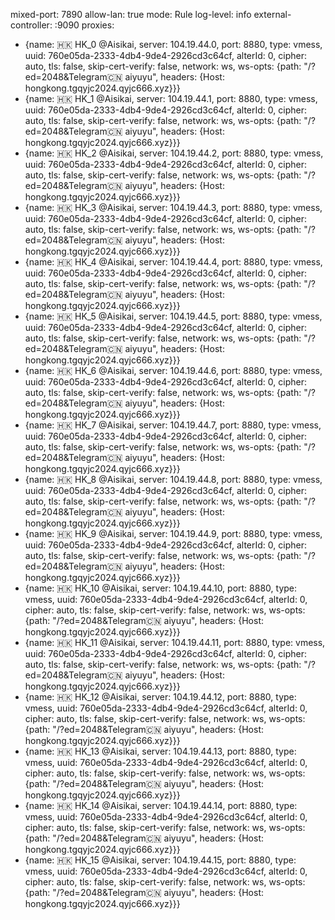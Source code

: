 mixed-port: 7890
allow-lan: true
mode: Rule
log-level: info
external-controller: :9090
proxies:
  - {name: 🇭🇰 HK_0 @Aisikai, server: 104.19.44.0, port: 8880, type: vmess, uuid: 760e05da-2333-4db4-9de4-2926cd3c64cf, alterId: 0, cipher: auto, tls: false, skip-cert-verify: false, network: ws, ws-opts: {path: "/?ed=2048&Telegram🇨🇳 aiyuyu", headers: {Host: hongkong.tgqyjc2024.qyjc666.xyz}}}
  - {name: 🇭🇰 HK_1 @Aisikai, server: 104.19.44.1, port: 8880, type: vmess, uuid: 760e05da-2333-4db4-9de4-2926cd3c64cf, alterId: 0, cipher: auto, tls: false, skip-cert-verify: false, network: ws, ws-opts: {path: "/?ed=2048&Telegram🇨🇳 aiyuyu", headers: {Host: hongkong.tgqyjc2024.qyjc666.xyz}}}
  - {name: 🇭🇰 HK_2 @Aisikai, server: 104.19.44.2, port: 8880, type: vmess, uuid: 760e05da-2333-4db4-9de4-2926cd3c64cf, alterId: 0, cipher: auto, tls: false, skip-cert-verify: false, network: ws, ws-opts: {path: "/?ed=2048&Telegram🇨🇳 aiyuyu", headers: {Host: hongkong.tgqyjc2024.qyjc666.xyz}}}
  - {name: 🇭🇰 HK_3 @Aisikai, server: 104.19.44.3, port: 8880, type: vmess, uuid: 760e05da-2333-4db4-9de4-2926cd3c64cf, alterId: 0, cipher: auto, tls: false, skip-cert-verify: false, network: ws, ws-opts: {path: "/?ed=2048&Telegram🇨🇳 aiyuyu", headers: {Host: hongkong.tgqyjc2024.qyjc666.xyz}}}
  - {name: 🇭🇰 HK_4 @Aisikai, server: 104.19.44.4, port: 8880, type: vmess, uuid: 760e05da-2333-4db4-9de4-2926cd3c64cf, alterId: 0, cipher: auto, tls: false, skip-cert-verify: false, network: ws, ws-opts: {path: "/?ed=2048&Telegram🇨🇳 aiyuyu", headers: {Host: hongkong.tgqyjc2024.qyjc666.xyz}}}
  - {name: 🇭🇰 HK_5 @Aisikai, server: 104.19.44.5, port: 8880, type: vmess, uuid: 760e05da-2333-4db4-9de4-2926cd3c64cf, alterId: 0, cipher: auto, tls: false, skip-cert-verify: false, network: ws, ws-opts: {path: "/?ed=2048&Telegram🇨🇳 aiyuyu", headers: {Host: hongkong.tgqyjc2024.qyjc666.xyz}}}
  - {name: 🇭🇰 HK_6 @Aisikai, server: 104.19.44.6, port: 8880, type: vmess, uuid: 760e05da-2333-4db4-9de4-2926cd3c64cf, alterId: 0, cipher: auto, tls: false, skip-cert-verify: false, network: ws, ws-opts: {path: "/?ed=2048&Telegram🇨🇳 aiyuyu", headers: {Host: hongkong.tgqyjc2024.qyjc666.xyz}}}
  - {name: 🇭🇰 HK_7 @Aisikai, server: 104.19.44.7, port: 8880, type: vmess, uuid: 760e05da-2333-4db4-9de4-2926cd3c64cf, alterId: 0, cipher: auto, tls: false, skip-cert-verify: false, network: ws, ws-opts: {path: "/?ed=2048&Telegram🇨🇳 aiyuyu", headers: {Host: hongkong.tgqyjc2024.qyjc666.xyz}}}
  - {name: 🇭🇰 HK_8 @Aisikai, server: 104.19.44.8, port: 8880, type: vmess, uuid: 760e05da-2333-4db4-9de4-2926cd3c64cf, alterId: 0, cipher: auto, tls: false, skip-cert-verify: false, network: ws, ws-opts: {path: "/?ed=2048&Telegram🇨🇳 aiyuyu", headers: {Host: hongkong.tgqyjc2024.qyjc666.xyz}}}
  - {name: 🇭🇰 HK_9 @Aisikai, server: 104.19.44.9, port: 8880, type: vmess, uuid: 760e05da-2333-4db4-9de4-2926cd3c64cf, alterId: 0, cipher: auto, tls: false, skip-cert-verify: false, network: ws, ws-opts: {path: "/?ed=2048&Telegram🇨🇳 aiyuyu", headers: {Host: hongkong.tgqyjc2024.qyjc666.xyz}}}
  - {name: 🇭🇰 HK_10 @Aisikai, server: 104.19.44.10, port: 8880, type: vmess, uuid: 760e05da-2333-4db4-9de4-2926cd3c64cf, alterId: 0, cipher: auto, tls: false, skip-cert-verify: false, network: ws, ws-opts: {path: "/?ed=2048&Telegram🇨🇳 aiyuyu", headers: {Host: hongkong.tgqyjc2024.qyjc666.xyz}}}
  - {name: 🇭🇰 HK_11 @Aisikai, server: 104.19.44.11, port: 8880, type: vmess, uuid: 760e05da-2333-4db4-9de4-2926cd3c64cf, alterId: 0, cipher: auto, tls: false, skip-cert-verify: false, network: ws, ws-opts: {path: "/?ed=2048&Telegram🇨🇳 aiyuyu", headers: {Host: hongkong.tgqyjc2024.qyjc666.xyz}}}
  - {name: 🇭🇰 HK_12 @Aisikai, server: 104.19.44.12, port: 8880, type: vmess, uuid: 760e05da-2333-4db4-9de4-2926cd3c64cf, alterId: 0, cipher: auto, tls: false, skip-cert-verify: false, network: ws, ws-opts: {path: "/?ed=2048&Telegram🇨🇳 aiyuyu", headers: {Host: hongkong.tgqyjc2024.qyjc666.xyz}}}
  - {name: 🇭🇰 HK_13 @Aisikai, server: 104.19.44.13, port: 8880, type: vmess, uuid: 760e05da-2333-4db4-9de4-2926cd3c64cf, alterId: 0, cipher: auto, tls: false, skip-cert-verify: false, network: ws, ws-opts: {path: "/?ed=2048&Telegram🇨🇳 aiyuyu", headers: {Host: hongkong.tgqyjc2024.qyjc666.xyz}}}
  - {name: 🇭🇰 HK_14 @Aisikai, server: 104.19.44.14, port: 8880, type: vmess, uuid: 760e05da-2333-4db4-9de4-2926cd3c64cf, alterId: 0, cipher: auto, tls: false, skip-cert-verify: false, network: ws, ws-opts: {path: "/?ed=2048&Telegram🇨🇳 aiyuyu", headers: {Host: hongkong.tgqyjc2024.qyjc666.xyz}}}
  - {name: 🇭🇰 HK_15 @Aisikai, server: 104.19.44.15, port: 8880, type: vmess, uuid: 760e05da-2333-4db4-9de4-2926cd3c64cf, alterId: 0, cipher: auto, tls: false, skip-cert-verify: false, network: ws, ws-opts: {path: "/?ed=2048&Telegram🇨🇳 aiyuyu", headers: {Host: hongkong.tgqyjc2024.qyjc666.xyz}}}
